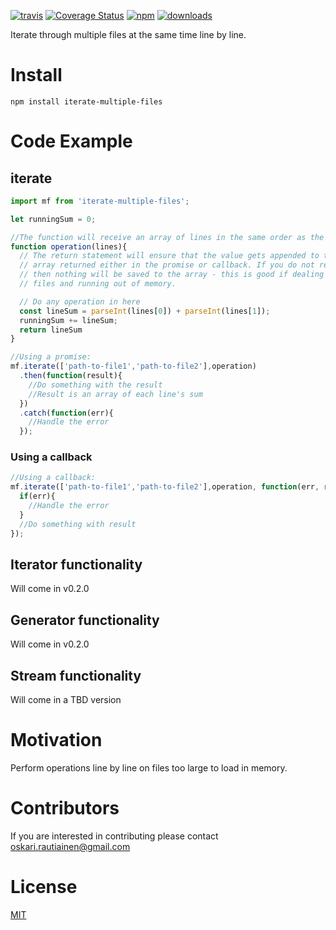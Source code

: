 [![travis][travis-image]][travis-url] [![Coverage Status][coveralls-image]][coveralls-url] [![npm][npm-image]][npm-url] [![downloads][downloads-image]][downloads-url]

[travis-image]: https://travis-ci.org/rautio/iterate-multiple-files.svg?branch=master
[travis-url]: https://travis-ci.org/rautio/iterate-multiple-files
[coveralls-image]:https://coveralls.io/repos/github/rautio/iterate-multiple-files/badge.svg?branch=master
[coveralls-url]:https://coveralls.io/github/rautio/iterate-multiple-files?branch=master
[npm-image]: https://img.shields.io/npm/v/iterate-multiple-files.svg
[npm-url]: https://npmjs.org/package/iterate-multiple-files
[downloads-image]: https://img.shields.io/npm/dm/iterate-multiple-files.svg
[downloads-url]: https://npmjs.org/package/iterate-multiple-files

Iterate through multiple files at the same time line by line.

# Install
```npm install iterate-multiple-files```

# Code Example

## iterate

```javascript
import mf from 'iterate-multiple-files';

let runningSum = 0;

//The function will receive an array of lines in the same order as the input file paths
function operation(lines){
  // The return statement will ensure that the value gets appended to the final
  // array returned either in the promise or callback. If you do not return anything
  // then nothing will be saved to the array - this is good if dealing with large 
  // files and running out of memory.

  // Do any operation in here
  const lineSum = parseInt(lines[0]) + parseInt(lines[1]);
  runningSum += lineSum;
  return lineSum
}

//Using a promise:
mf.iterate(['path-to-file1','path-to-file2'],operation)
  .then(function(result){
    //Do something with the result
    //Result is an array of each line's sum
  })
  .catch(function(err){
    //Handle the error
  });
```
### Using a callback
```javascript
//Using a callback:
mf.iterate(['path-to-file1','path-to-file2'],operation, function(err, result){
  if(err){
    //Handle the error
  }
  //Do something with result  
});
```

## Iterator functionality
Will come in v0.2.0

## Generator functionality
Will come in v0.2.0

## Stream functionality
Will come in a TBD version

# Motivation
Perform operations line by line on files too large to load in memory.

# Contributors
If you are interested in contributing please contact oskari.rautiainen@gmail.com

# License

[MIT](https://vjpr.mit-license.org)